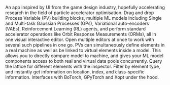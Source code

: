 An app inspired by UI from the game design industry, hopefully accelerating research in the field of particle accelerator optimisation. Drag and drop Process Variable (PV) building blocks, multiple ML models including Single and Multi-task Gaussian Processes (GPs), Variational auto-encoders (VAEs), Reinforcement Learning (RL) agents, and perform standard accelerator operations like Orbit Response Measurements (ORMs), all in one visual interactive editor. Open multiple editors at once to work with several such pipelines in one go. PVs can simultaneously define elements in a real machine as well as be linked to virtual elements inside a model. This allows you to directly compare model to machine, and gives your ML model components access to both real and virtual data pools concurrently. Query the lattice for different elements with the inspector. Filter by element type, and instantly get information on location, index, and class-specific information. Interfaces with BoTorch, GPyTorch and Xopt under the hood.

